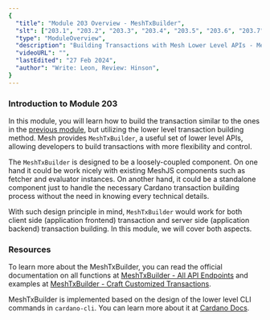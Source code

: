 ```yaml
---
{
  "title": "Module 203 Overview - MeshTxBuilder",
  "slt": ["203.1", "203.2", "203.3", "203.4", "203.5", "203.6", "203.7"],
  "type": "ModuleOverview",
  "description": "Building Transactions with Mesh Lower Level APIs - MeshTxBuilder",
  "videoURL": "",
  "lastEdited": "27 Feb 2024",
  "author": "Write: Leon, Review: Hinson",
}
---
```


### Introduction to Module 203

In this module, you will learn how to build the transaction similar to the ones in the [previous module](/course/module/200/overview), but utilizing the lower level transaction building method. Mesh provides `MeshTxBuilder`, a useful set of lower level APIs, allowing developers to build transactions with more flexibility and control.

The `MeshTxBuilder` is designed to be a loosely-coupled component. On one hand it could be work nicely with existing MeshJS components such as fetcher and evaluator instances. On another hand, it could be a standalone component just to handle the necessary Cardano transaction building process without the need in knowing every technical details.

With such design principle in mind, `MeshTxBuilder` would work for both client side (application frontend) transaction and server side (application backend) transaction building. In this module, we will cover both aspects.

### Resources

To learn more about the MeshTxBuilder, you can read the official documentation on all functions at [MeshTxBuilder - All API Endpoints](https://meshjs.dev/apis/transaction/builder) and examples at [MeshTxBuilder - Craft Customized Transactions](https://meshjs.dev/apis/transaction/builderExample).

MeshTxBuilder is implemented based on the design of the lower level CLI commands in `cardano-cli`. You can learn more about it at [Cardano Docs](https://docs.cardano.org/development-guidelines/use-cli/).
